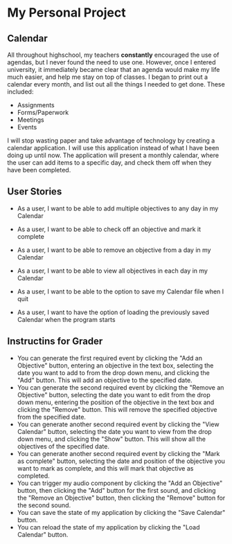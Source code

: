 # My Personal Project

## Calendar

All throughout highschool, my teachers **constantly** encouraged the use of agendas, but I never found 
the need to use one. However, once I entered university, it immediately became clear that an agenda
would make my life much easier, and help me stay on top of classes. I began to print out a calendar
every month, and list out all the things I needed to get done. These included:
- Assignments
- Forms/Paperwork
- Meetings
- Events 

I will stop wasting paper and take advantage of technology by creating a calendar application. I will
use this application instead of what I have been doing up until now. The application will present a 
monthly calendar, where the user can add items to a specific day, and check them off when they have 
been completed. 


## User Stories
- As a user, I want to be able to add multiple objectives to any day in my Calendar
- As a user, I want to be able to check off an objective and mark it complete
- As a user, I want to be able to remove an objective from a day in my Calendar
- As a user, I want to be able to view all objectives in each day in my Calendar

- As a user, I want to be able to the option to save my Calendar file when I quit
- As a user, I want to have the option of loading the previously saved Calendar when the program starts
 
 
 ## Instructins for Grader

- You can generate the first required event by clicking the "Add an Objective" button, entering an 
  objective in the text box, selecting the date you want to add to from the drop down menu, 
  and clicking the "Add" button. This will add an objective to the specified date.
- You can generate the second required event by clicking the "Remove an Objective" button, selecting
  the date you want to edit from the drop down menu, entering the position of the objective in the 
  text box and clicking the "Remove" button. This will remove the specified objective from the specified
  date.
- You can generate another second required event by clicking the "View Calendar" button, selecting
  the date you want to view from the drop down menu, and clicking the "Show" button. This will show all 
  the objectives of the specified date.
- You can generate another second required event by clicking the "Mark as complete" button, selecting
  the date and position of the objective you want to mark as complete, and this will mark that objective 
  as completed.
- You can trigger my audio component by clicking the "Add an Objective" button, then clicking the 
  "Add" button for the first sound, and clicking the "Remove an Objective" button, then clicking the
  "Remove" button for the second sound.
- You can save the state of my application by clicking the "Save Calendar" button.
- You can reload the state of my application by clicking the "Load Calendar" button.


